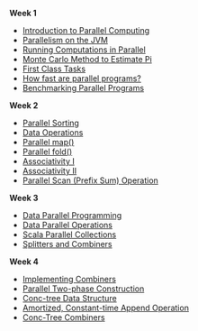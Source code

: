 **Week 1**

* [Introduction to Parallel Computing](https://github.com/rohitvg/scala-parallel-programming-3/wiki/Introduction-to-Parallel-Computing)
* [Parallelism on the JVM](https://github.com/rohitvg/scala-parallel-programming-3/wiki/Parallelism-on-the-JVM)
* [Running Computations in Parallel](https://github.com/rohitvg/scala-parallel-programming-3/wiki/Running-Computations-in-Parallel)
* [Monte Carlo Method to Estimate Pi](https://github.com/rohitvg/scala-parallel-programming-3/wiki/Monte-Carlo-Method-to-Estimate-Pi)
* [First Class Tasks](https://github.com/rohitvg/scala-parallel-programming-3/wiki/First-Class-Tasks)
* [How fast are parallel programs?](https://github.com/rohitvg/scala-parallel-programming-3/wiki/How-fast-are-parallel-programs%3F)
* [Benchmarking Parallel Programs](https://github.com/rohitvg/scala-parallel-programming-3/wiki/Benchmarking-Parallel-Programs)

**Week 2**

* [Parallel Sorting](https://github.com/rohitvg/scala-parallel-programming-3/wiki/Parallel-Sorting)
* [Data Operations](https://github.com/rohitvg/scala-parallel-programming-3/wiki/Data-Operations)
* [Parallel map()](https://github.com/rohitvg/scala-parallel-programming-3/wiki/Parallel-map())
* [Parallel fold()](https://github.com/rohitvg/scala-parallel-programming-3/wiki/Parallel-fold())
* [Associativity I](https://github.com/rohitvg/scala-parallel-programming-3/wiki/Associativity-I)
* [Associativity II](https://github.com/rohitvg/scala-parallel-programming-3/wiki/Associativity-II)
* [Parallel Scan (Prefix Sum) Operation](https://github.com/rohitvg/scala-parallel-programming-3/wiki/Parallel-Scan-(Prefix-Sum)-Operation)

**Week 3**

* [Data Parallel Programming](https://github.com/rohitvg/scala-parallel-programming-3/wiki/Data-Parallel-Programming)
* [Data Parallel Operations](https://github.com/rohitvg/scala-parallel-programming-3/wiki/Data-Parallel-Operations)
* [Scala Parallel Collections](https://github.com/rohitvg/scala-parallel-programming-3/wiki/Scala-Parallel-Collections)
* [Splitters and Combiners](https://github.com/rohitvg/scala-parallel-programming-3/wiki/Splitters-and-Combiners)

**Week 4**

* [Implementing Combiners]()
* [Parallel Two-phase Construction]()
* [Conc-tree Data Structure]()
* [Amortized, Constant-time Append Operation]()
* [Conc-Tree Combiners]()